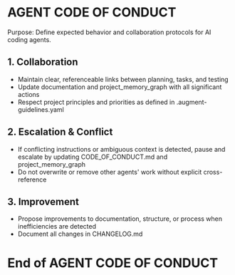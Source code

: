 # AGENT CODE OF CONDUCT

Purpose: Define expected behavior and collaboration protocols for AI coding agents.

## 1. Collaboration

- Maintain clear, referenceable links between planning, tasks, and testing
- Update documentation and project_memory_graph with all significant actions
- Respect project principles and priorities as defined in .augment-guidelines.yaml

## 2. Escalation & Conflict

- If conflicting instructions or ambiguous context is detected, pause and escalate by updating CODE_OF_CONDUCT.md and project_memory_graph
- Do not overwrite or remove other agents' work without explicit cross-reference

## 3. Improvement

- Propose improvements to documentation, structure, or process when inefficiencies are detected
- Document all changes in CHANGELOG.md

# End of AGENT CODE OF CONDUCT
